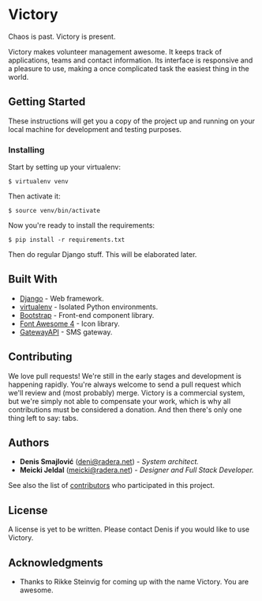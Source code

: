 # Victory

Chaos is past. Victory is present.

Victory makes volunteer management awesome. It keeps track of applications, teams and contact information. Its interface is responsive and a pleasure to use, making a once complicated task the easiest thing in the world.

## Getting Started

These instructions will get you a copy of the project up and running on your local machine for development and testing purposes.

### Installing

Start by setting up your virtualenv:

```
$ virtualenv venv
```

Then activate it:

```
$ source venv/bin/activate
```

Now you're ready to install the requirements:

```
$ pip install -r requirements.txt
```

Then do regular Django stuff. This will be elaborated later.

## Built With

* [Django](https://www.djangoproject.com/) - Web framework.
* [virtualenv](https://virtualenv.pypa.io/en/stable/) - Isolated Python environments.
* [Bootstrap](https://getbootstrap.com/) - Front-end component library.
* [Font Awesome 4](https://fontawesome.com/) - Icon library.
* [GatewayAPI](https://gatewayapi.com/) - SMS gateway.

## Contributing

We love pull requests! We're still in the early stages and development is happening rapidly. You're always welcome to send a pull request which we'll review and (most probably) merge. Victory is a commercial system, but we're simply not able to compensate your work, which is why all contributions must be considered a donation. And then there's only one thing left to say: tabs.

## Authors

* **Denis Smajlović** ([deni@radera.net](mailto:deni@radera.net)) - *System architect.*
* **Meicki Jeldal** ([meicki@radera.net](mailto:deni@radera.net)) - *Designer and Full Stack Developer.*

See also the list of [contributors](https://github.com/DSDeniso/victory/graphs/contributors) who participated in this project.

## License

A license is yet to be written. Please contact Denis if you would like to use Victory.

## Acknowledgments

* Thanks to Rikke Steinvig for coming up with the name Victory. You are awesome.
